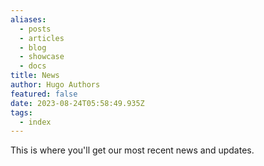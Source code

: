 ```yaml
---
aliases:
  - posts
  - articles
  - blog
  - showcase
  - docs
title: News
author: Hugo Authors
featured: false
date: 2023-08-24T05:58:49.935Z
tags:
  - index
---
```

T﻿his is where you'll get our most recent news and updates.